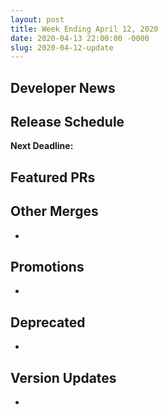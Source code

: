 ```yaml
---
layout: post
title: Week Ending April 12, 2020
date: 2020-04-13 22:00:00 -0000
slug: 2020-04-12-update
---
```


## Developer News


## Release Schedule

**Next Deadline:**


## Featured PRs


## Other Merges

*

## Promotions

*

## Deprecated

*

## Version Updates

*
